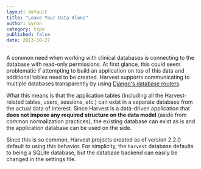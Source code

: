 ```yaml
---
layout: default
title: "Leave Your Data Alone"
author: byron
category: tips
published: false
date: 2013-10-27
---
```


A common need when working with clinical databases is connecting to the database with read-only permissions. At first glance, this could seem problematic if attempting to build an application on top of this data and additional tables need to be created. Harvest supports communicating to multiple databases transparently by using [Django's database routers](https://docs.djangoproject.com/en/1.5/topics/db/multi-db/#automatic-database-routing).

What this means is that the application tables (including all the Harvest-related tables, users, sessions, etc.) can exist in a separate database from the actual data of interest. Since Harvest is a data-driven application that **does not impose any required structure on the data model** (aside from common normalization practices), the existing database can exist as is and the application database can be used on the side.

Since this is so common, Harvest projects created as of version 2.2.0 default to using this behavior. For simplicity, the `harvest` database defaults to being a SQLite database, but the database backend can easily be changed in the settings file.
